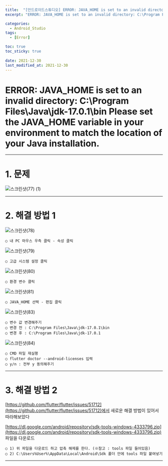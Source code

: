 ```yaml
---
title:  "[안드로이드스튜디오] ERROR: JAVA_HOME is set to an invalid directory 해결방법 "
excerpt: "ERROR: JAVA_HOME is set to an invalid directory: C:\Program Files\Java\jdk-17.0.1\bin Please set the JAVA_HOME variable in your environment to match the location of your Java installation. 해결방법"

categories:
  - Android_Studio
tags:
  - [Error]

toc: true
toc_sticky: true
 
date: 2021-12-30
last_modified_at: 2021-12-30
---
```


# ERROR: JAVA_HOME is set to an invalid directory: C:\Program Files\Java\jdk-17.0.1\bin Please set the JAVA_HOME variable in your environment to match the location of your Java installation.

---

# 1. 문제 

![스크린샷(77) (1)](https://user-images.githubusercontent.com/55564114/147738911-7220297d-e152-4c7e-b4e8-5d7964fc8b14.png)

---

# 2. 해결 방법 1

![스크린샷(78)](https://user-images.githubusercontent.com/55564114/147739181-84860633-fbab-4338-8920-d39461ea22e0.png)  

    ○ 내 PC 마우스 우측 클릭 - 속성 클릭

![스크린샷(79)](https://user-images.githubusercontent.com/55564114/147739252-c87d37db-88fa-4f08-b60a-21bd296ba0bb.png)  

    ○ 고급 시스템 설정 클릭

![스크린샷(80)](https://user-images.githubusercontent.com/55564114/147739320-6656216e-42e5-4f26-89cd-dd06691cfeab.png)  

    ○ 환경 변수 클릭

![스크린샷(81)](https://user-images.githubusercontent.com/55564114/147739456-5395d501-7816-44be-b895-bb8eb3e06471.png)  

    ○ JAVA_HOME 선택 - 편집 클릭 

![스크린샷(83)](https://user-images.githubusercontent.com/55564114/147739537-94dedef7-da6d-4928-adc5-047d8c1d0e60.png)  

    ○ 변수 값 변경해주기  
    ○ 변경 전 : C:\Program Files\Java\jdk-17.0.1\bin 
    ○ 변경 후 : C:\Program Files\Java\jdk-17.0.1

![스크린샷(84)](https://user-images.githubusercontent.com/55564114/147739726-5d8e16f1-0cba-4c10-8a0b-4ee28825a37f.png)  

    ○ CMD 파일 재실행 
    ○ flutter doctor --android-licenses 입력 
    ○ y/n : 전부 y 동의해주기

---

# 3. 해결 방법 2

[https://github.com/flutter/flutter/issues/51712](https://github.com/flutter/flutter/issues/51712)에서 새로운 해결 방법이 있어서 따라해보았다  
  
[https://dl.google.com/android/repository/sdk-tools-windows-4333796.zip](https://dl.google.com/android/repository/sdk-tools-windows-4333796.zip) 파일을 다운로드

    ○ 1) 위 파일을 다운로드 하고 압축 해제를 한다. (※참고 : tools 파일 들어있음)
    ○ 2) C:\Users%User%\AppData\Local\Android\Sdk 폴더 안에 tools 파일 붙여넣기


---

